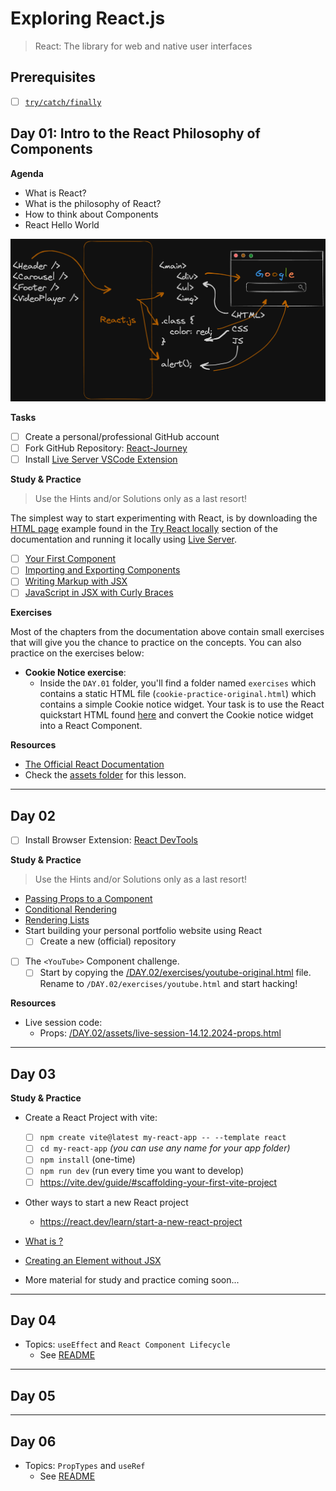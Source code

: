 # Exploring React.js

> React: The library for web and native user interfaces

## Prerequisites

  - [ ] [`try/catch/finally`](https://developer.mozilla.org/en-US/docs/Web/JavaScript/Reference/Statements/try...catch)

## Day 01: Intro to the React Philosophy of Components

  **Agenda**

  - What is React?
  - What is the philosophy of React?
  - How to think about Components
  - React Hello World

  ![](./DAY.01/assets/How.React.Translates.to.HTML.CSS.and.JS.png)

  **Tasks**

  - [ ] Create a personal/professional GitHub account
  - [ ] Fork GitHub Repository: [React-Journey](https://github.com/in-tech-gration/React-Journey)
  - [ ] Install [Live Server VSCode Extension](https://marketplace.visualstudio.com/items?itemName=ritwickdey.LiveServer)

  **Study & Practice** 
  
  > Use the Hints and/or Solutions only as a last resort!

  The simplest way to start experimenting with React, is by downloading the [HTML page](https://gist.githubusercontent.com/gaearon/0275b1e1518599bbeafcde4722e79ed1/raw/db72dcbf3384ee1708c4a07d3be79860db04bff0/example.html) example found in the [Try React locally](https://react.dev/learn/installation#try-react-locally) section of the documentation and running it locally using [Live Server](https://marketplace.visualstudio.com/items?itemName=ritwickdey.LiveServer).

  - [ ] [Your First Component](https://react.dev/learn/your-first-component)
  - [ ] [Importing and Exporting Components](https://react.dev/learn/importing-and-exporting-components)
  - [ ] [Writing Markup with JSX](https://react.dev/learn/writing-markup-with-jsx)
  - [ ] [JavaScript in JSX with Curly Braces](https://react.dev/learn/javascript-in-jsx-with-curly-braces)

  **Exercises**

  Most of the chapters from the documentation above contain small exercises that will give you the chance to practice on the concepts. You can also practice on the exercises below:

  - **Cookie Notice exercise**: 
    - Inside the `DAY.01` folder, you'll find a folder named `exercises` which contains a static HTML file (`cookie-practice-original.html`) which contains a simple Cookie notice widget. Your task is to use the React quickstart HTML found [here](https://gist.githubusercontent.com/gaearon/0275b1e1518599bbeafcde4722e79ed1/raw/db72dcbf3384ee1708c4a07d3be79860db04bff0/example.html) and convert the Cookie notice widget into a React Component.

  **Resources**

  - [The Official React Documentation](https://react.dev/)
  - Check the [assets folder](./DAY.01/assets/) for this lesson.

---

## Day 02

  - [ ] Install Browser Extension: [React DevTools](https://react.dev/learn/react-developer-tools#browser-extension)

  **Study & Practice** 
  
  > Use the Hints and/or Solutions only as a last resort!

  - [Passing Props to a Component](https://react.dev/learn/passing-props-to-a-component)
  - [Conditional Rendering](https://react.dev/learn/conditional-rendering)
  - [Rendering Lists](https://react.dev/learn/rendering-lists)
  - Start building your personal portfolio website using React
    - [ ] Create a new (official) repository
  - [ ] The `<YouTube>` Component challenge.
    - [ ] Start by copying the [/DAY.02/exercises/youtube-original.html](./DAY.02/exercises/youtube-original.html) file. Rename to `/DAY.02/exercises/youtube.html` and start hacking! 

  **Resources** 

  - Live session code:
    - Props: [/DAY.02/assets/live-session-14.12.2024-props.html](./DAY.02/assets/live-session-14.12.2024-props.html)

---

## Day 03

  **Study & Practice**

  - Create a React Project with vite:
    - [ ] `npm create vite@latest my-react-app -- --template react`
    - [ ] `cd my-react-app` _(you can use any name for your app folder)_
    - [ ] `npm install` (one-time) 
    - [ ] `npm run dev` (run every time you want to develop)
    - [ ] https://vite.dev/guide/#scaffolding-your-first-vite-project

  - Other ways to start a new React project
    - https://react.dev/learn/start-a-new-react-project

  - [What is <StrictMode/>?](https://react.dev/reference/react/StrictMode)
  - [Creating an Element without JSX](https://react.dev/reference/react/createElement#creating-an-element-without-jsx)

  - More material for study and practice coming soon...

---

## Day 04

  - Topics: `useEffect` and `React Component Lifecycle`
    - See [README](./DAY.04/README.md)

---

## Day 05

---

## Day 06

  - Topics: `PropTypes` and `useRef`
    - See [README](./DAY.06/README.md)